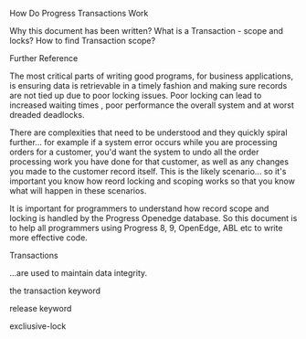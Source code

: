How Do Progress Transactions Work

Why this document has been written?
What is a Transaction - scope and locks?
How to find Transaction scope?

Further Reference


The most critical parts of writing good programs, for business applications, is ensuring data is retrievable in a timely fashion and  making sure records are not tied up due to poor locking issues. Poor locking can lead to increased waiting times , poor performance the overall system and at worst dreaded deadlocks.

There are complexities that need to be understood and they quickly spiral further... for example if a system error occurs while you are processing orders for a customer, you'd want the system to undo all the order processing work you have done for that customer, as well as any changes you made to the customer record itself. This is the likely scenario... so it's important you know how reord locking and scoping works so that you know what will happen in these scenarios.  

It is important for programmers to understand how record scope and locking is handled by the Progress Openedge database. So this document is to help all programmers using Progress 8, 9, OpenEdge, ABL etc to write more effective code.

Transactions 

...are used to maintain data integrity. 



the transaction keyword

release keyword

excliusive-lock



